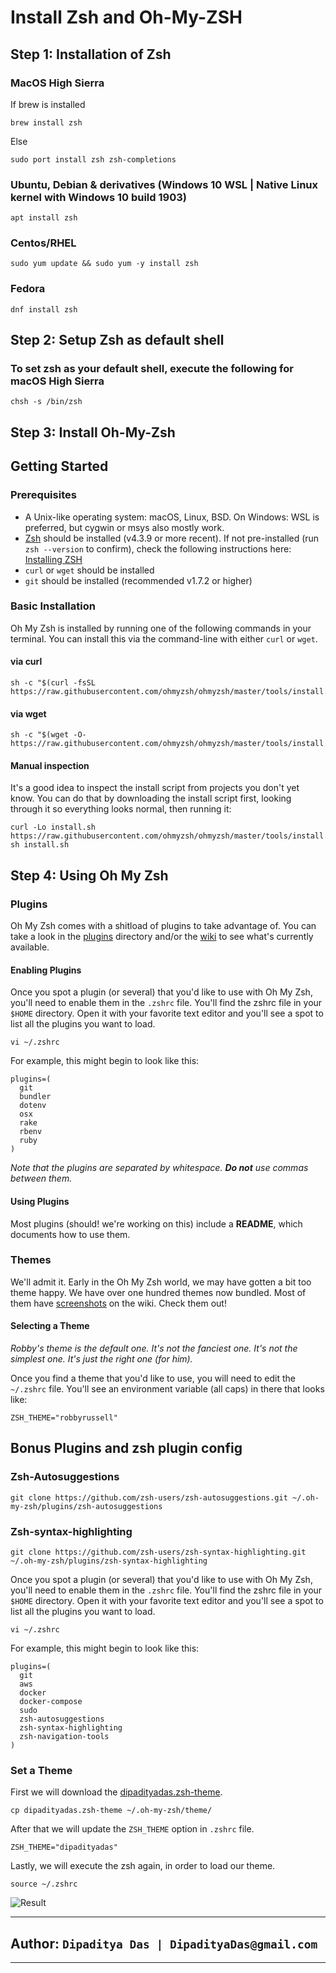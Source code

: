 # Install Zsh and Oh-My-ZSH

## Step 1: Installation of Zsh

### MacOS High Sierra

If brew is installed

```Shell
brew install zsh
```

Else

```Shell
sudo port install zsh zsh-completions
```

### Ubuntu, Debian & derivatives (Windows 10 WSL | Native Linux kernel with Windows 10 build 1903)

```Shell
apt install zsh
```

### Centos/RHEL

```Shell
sudo yum update && sudo yum -y install zsh
```

### Fedora

```Shell
dnf install zsh
```

## Step 2: Setup Zsh as default shell

### To set zsh as your default shell, execute the following for macOS High Sierra

```Shell
chsh -s /bin/zsh
```

## Step 3: Install Oh-My-Zsh

## Getting Started

### Prerequisites

- A Unix-like operating system: macOS, Linux, BSD. On Windows: WSL is preferred, but cygwin or msys also mostly work.
- [Zsh](https://www.zsh.org) should be installed (v4.3.9 or more recent). If not pre-installed (run `zsh --version` to confirm), check the following instructions here: [Installing ZSH](https://github.com/ohmyzsh/ohmyzsh/wiki/Installing-ZSH)
- `curl` or `wget` should be installed
- `git` should be installed (recommended v1.7.2 or higher)

### Basic Installation

Oh My Zsh is installed by running one of the following commands in your terminal. You can install this via the command-line with either `curl` or `wget`.

#### via curl

```shell
sh -c "$(curl -fsSL https://raw.githubusercontent.com/ohmyzsh/ohmyzsh/master/tools/install.sh)"
```

#### via wget

```shell
sh -c "$(wget -O- https://raw.githubusercontent.com/ohmyzsh/ohmyzsh/master/tools/install.sh)"
```

#### Manual inspection

It's a good idea to inspect the install script from projects you don't yet know. You can do
that by downloading the install script first, looking through it so everything looks normal,
then running it:

```shell
curl -Lo install.sh https://raw.githubusercontent.com/ohmyzsh/ohmyzsh/master/tools/install.sh
sh install.sh
```

## Step 4: Using Oh My Zsh

### Plugins

Oh My Zsh comes with a shitload of plugins to take advantage of. You can take a look in the [plugins](https://github.com/ohmyzsh/ohmyzsh/tree/master/plugins) directory and/or the [wiki](https://github.com/ohmyzsh/ohmyzsh/wiki/Plugins) to see what's currently available.

#### Enabling Plugins

Once you spot a plugin (or several) that you'd like to use with Oh My Zsh, you'll need to enable them in the `.zshrc` file. You'll find the zshrc file in your `$HOME` directory. Open it with your favorite text editor and you'll see a spot to list all the plugins you want to load.

```shell
vi ~/.zshrc
```

For example, this might begin to look like this:

```shell
plugins=(
  git
  bundler
  dotenv
  osx
  rake
  rbenv
  ruby
)
```

_Note that the plugins are separated by whitespace. **Do not** use commas between them._

#### Using Plugins

Most plugins (should! we're working on this) include a **README**, which documents how to use them.

### Themes

We'll admit it. Early in the Oh My Zsh world, we may have gotten a bit too theme happy. We have over one hundred themes now bundled. Most of them have [screenshots](https://github.com/ohmyzsh/ohmyzsh/wiki/Themes) on the wiki. Check them out!

#### Selecting a Theme

_Robby's theme is the default one. It's not the fanciest one. It's not the simplest one. It's just the right one (for him)._

Once you find a theme that you'd like to use, you will need to edit the `~/.zshrc` file. You'll see an environment variable (all caps) in there that looks like:

```shell
ZSH_THEME="robbyrussell"
```

## Bonus Plugins and zsh plugin config

### Zsh-Autosuggestions

```Shell
git clone https://github.com/zsh-users/zsh-autosuggestions.git ~/.oh-my-zsh/plugins/zsh-autosuggestions
```

### Zsh-syntax-highlighting

```Shell
git clone https://github.com/zsh-users/zsh-syntax-highlighting.git ~/.oh-my-zsh/plugins/zsh-syntax-highlighting
```

Once you spot a plugin (or several) that you'd like to use with Oh My Zsh, you'll need to enable them in the `.zshrc` file. You'll find the zshrc file in your `$HOME` directory. Open it with your favorite text editor and you'll see a spot to list all the plugins you want to load.

```shell
vi ~/.zshrc
```

For example, this might begin to look like this:

```shell
plugins=(
  git
  aws
  docker
  docker-compose
  sudo
  zsh-autosuggestions
  zsh-syntax-highlighting
  zsh-navigation-tools
)
```

### Set a Theme

First we will download the [dipadityadas.zsh-theme](https://github.com/DipadityaDas/InstallZsh/blob/main/dipadityadas.zsh-theme).

```shell
cp dipadityadas.zsh-theme ~/.oh-my-zsh/theme/
```

After that we will update the `ZSH_THEME` option in `.zshrc` file.

```shell
ZSH_THEME="dipadityadas"
```

Lastly, we will execute the zsh again, in order to load our theme.

```shell
source ~/.zshrc
```

![Result]()

---
## Author: `Dipaditya Das | DipadityaDas@gmail.com`
---